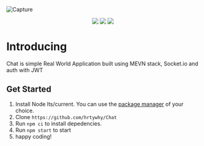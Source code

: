 ![Capture](https://user-images.githubusercontent.com/44236850/109678114-e5819c00-7bac-11eb-8838-755bd4557efd.PNG)


<p align="center">
    <img src="https://img.shields.io/badge/build-passing-green">
    <img src="https://img.shields.io/badge/update%20date-february%202021-red">
    <img src="https://img.shields.io/badge/node--lts%40latest-%3E%3D%2014.16.0-brightgreen">
</p>

# Introducing
Chat is simple Real World Application built using MEVN stack, Socket.io and auth with JWT

## Get Started
1. Install Node lts/current. You can use the [package manager](https://nodejs.org/en/download/package-manager/) of your choice.
2. Clone ```https://github.com/hrtywhy/Chat```
3. Run ```npm ci``` to install depedencies.
4. Run ```npm start``` to start
5. happy coding!